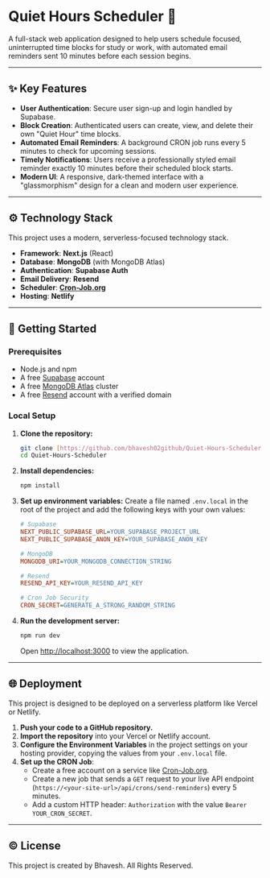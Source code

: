 # Quiet Hours Scheduler 🤫

A full-stack web application designed to help users schedule focused, uninterrupted time blocks for study or work, with automated email reminders sent 10 minutes before each session begins.



---

## ✨ Key Features

- **User Authentication**: Secure user sign-up and login handled by Supabase.
- **Block Creation**: Authenticated users can create, view, and delete their own "Quiet Hour" time blocks.
- **Automated Email Reminders**: A background CRON job runs every 5 minutes to check for upcoming sessions.
- **Timely Notifications**: Users receive a professionally styled email reminder exactly 10 minutes before their scheduled block starts.
- **Modern UI**: A responsive, dark-themed interface with a "glassmorphism" design for a clean and modern user experience.

---

## ⚙️ Technology Stack

This project uses a modern, serverless-focused technology stack.

- **Framework**: **Next.js** (React)
- **Database**: **MongoDB** (with MongoDB Atlas)
- **Authentication**: **Supabase Auth**
- **Email Delivery**: **Resend**
- **Scheduler**: **[Cron-Job.org](https://cron-job.org)** 
- **Hosting**: **Netlify**

---

## 🚀 Getting Started

### Prerequisites

- Node.js and npm
- A free [Supabase](https://supabase.com) account
- A free [MongoDB Atlas](https://www.mongodb.com/cloud/atlas) cluster
- A free [Resend](https://resend.com) account with a verified domain

### Local Setup

1.  **Clone the repository:**
    ```bash
    git clone [https://github.com/bhavesh02github/Quiet-Hours-Scheduler.git](https://github.com/bhavesh02github/Quiet-Hours-Scheduler.git)
    cd Quiet-Hours-Scheduler
    ```

2.  **Install dependencies:**
    ```bash
    npm install
    ```

3.  **Set up environment variables:**
    Create a file named `.env.local` in the root of the project and add the following keys with your own values:
    ```ini
    # Supabase
    NEXT_PUBLIC_SUPABASE_URL=YOUR_SUPABASE_PROJECT_URL
    NEXT_PUBLIC_SUPABASE_ANON_KEY=YOUR_SUPABASE_ANON_KEY

    # MongoDB
    MONGODB_URI=YOUR_MONGODB_CONNECTION_STRING

    # Resend
    RESEND_API_KEY=YOUR_RESEND_API_KEY

    # Cron Job Security
    CRON_SECRET=GENERATE_A_STRONG_RANDOM_STRING
    ```

4.  **Run the development server:**
    ```bash
    npm run dev
    ```
    Open [http://localhost:3000](http://localhost:3000) to view the application.

---

## 🌐 Deployment

This project is designed to be deployed on a serverless platform like Vercel or Netlify.

1.  **Push your code to a GitHub repository.**
2.  **Import the repository** into your Vercel or Netlify account.
3.  **Configure the Environment Variables** in the project settings on your hosting provider, copying the values from your `.env.local` file.
4.  **Set up the CRON Job**:
    -   Create a free account on a service like [Cron-Job.org](https://cron-job.org).
    -   Create a new job that sends a `GET` request to your live API endpoint (`https://<your-site-url>/api/crons/send-reminders`) every 5 minutes.
    -   Add a custom HTTP header: `Authorization` with the value `Bearer YOUR_CRON_SECRET`.

---

## © License

This project is created by Bhavesh. All Rights Reserved.
